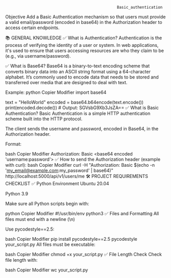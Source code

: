                                                      Basic_authentication


Objective
Add a Basic Authentication mechanism so that users must provide a valid email/password (encoded in base64) in the Authorization header to access certain endpoints.


📚 GENERAL KNOWLEDGE
✅ What is Authentication?
Authentication is the process of verifying the identity of a user or system. In web applications, it's used to ensure that users accessing resources are who they claim to be (e.g., via username/password).

✅ What is Base64?
Base64 is a binary-to-text encoding scheme that converts binary data into an ASCII string format using a 64-character alphabet. It’s commonly used to encode data that needs to be stored and transferred over media that are designed to deal with text.

Example:
python
Copier
Modifier
import base64

text = "HelloWorld"
encoded = base64.b64encode(text.encode())
print(encoded.decode())  # Output: SGVsbG9Xb3JsZA==
✅ What is Basic Authentication?
Basic Authentication is a simple HTTP authentication scheme built into the HTTP protocol.

The client sends the username and password, encoded in Base64, in the Authorization header.

Format:

bash
Copier
Modifier
Authorization: Basic <base64 encoded 'username:password'>
✅ How to send the Authorization header (example with curl):
bash
Copier
Modifier
curl -H "Authorization: Basic $(echo -n 'my_email@example.com:my_password' | base64)" http://localhost:5000/api/v1/users/me
🛠️ PROJECT REQUIREMENTS CHECKLIST
✅ Python Environment
Ubuntu 20.04

Python 3.9

Make sure all Python scripts begin with:

python
Copier
Modifier
#!/usr/bin/env python3
✅ Files and Formatting
All files must end with a newline (\n)

Use pycodestyle==2.5:

bash
Copier
Modifier
pip install pycodestyle==2.5
pycodestyle your_script.py
All files must be executable:

bash
Copier
Modifier
chmod +x your_script.py
✅ File Length Check
Check file length with:

bash
Copier
Modifier
wc your_script.py


